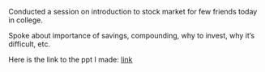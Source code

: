 Conducted a session on introduction to stock market for few friends today in college.

Spoke about importance of savings, compounding, why to invest, why it’s difficult, etc.

Here is the link to the ppt I made: [link](https://docs.google.com/presentation/d/12rbKTPoPP9-UKW2PiEpv7XqAMTRy9zGJ/edit?usp=sharing&ouid=100133139071987704053&rtpof=true&sd=true)
